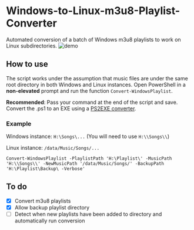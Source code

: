# Windows-to-Linux-m3u8-Playlist-Converter
Automated conversion of a batch of Windows m3u8 playlists to work on Linux subdirectories.
![demo](https://github.com/jeffvli/Windows-to-Linux-m3u8-Playlist-Converter/blob/master/convert-demo.gif?raw=true)

## How to use
The script works under the assumption that music files are under the same root directory in both Windows and Linux instances. Open PowerShell in a **non-elevated** prompt and run the function `Convert-WindowsPlaylist`.

**Recommended**: Pass your command at the end of the script and save. Convert the .ps1 to an EXE using a [PS2EXE converter](https://gallery.technet.microsoft.com/scriptcenter/PS2EXE-GUI-Convert-e7cb69d5).

### Example

Windows instance: `H:\Songs\...` (You will need to use `H:\\Songs\\`)

Linux instance: `/data/Music/Songs/...`

```
Convert-WindowsPlaylist -PlaylistPath 'H:\Playlist\' -MusicPath 'H:\\Songs\\' -NewMusicPath '/data/Music/Songs/' -BackupPath 'H:\Playlist\Backup\ -Verbose'
```

## To do
- [x] Convert m3u8 playlists
- [x] Allow backup playlist directory
- [ ] Detect when new playlists have been added to directory and automatically run conversion
